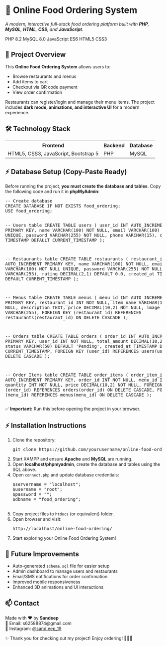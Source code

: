 <!DOCTYPE html>
<html lang="en">
<head>
<meta charset="UTF-8">
<meta name="viewport" content="width=device-width, initial-scale=1.0">

</head>
<body>

<h1>🍔 Online Food Ordering System</h1>
<p class="center"><i>A modern, interactive full-stack food ordering platform built with <b>PHP</b>, <b>MySQL</b>, <b>HTML</b>, <b>CSS</b>, and <b>JavaScript</b>.</i></p>

<div class="center">
    <span class="badge php">PHP 8.2</span>
    <span class="badge mysql">MySQL 8.0</span>
    <span class="badge js">JavaScript ES6</span>
    <span class="badge html">HTML5</span>
    <span class="badge css">CSS3</span>
</div>

<h2>📌 Project Overview</h2>
<p>This <b>Online Food Ordering System</b> allows users to:</p>
<ul>
    <li>Browse restaurants and menus</li>
    <li>Add items to cart</li>
    <li>Checkout via QR code payment</li>
    <li>View order confirmation</li>
</ul>
<p>Restaurants can register/login and manage their menu items. The project includes <b>dark mode, animations, and interactive UI</b> for a modern experience.</p>

<h2>🛠️ Technology Stack</h2>
<table>
<tr>
<th>Frontend</th>
<th>Backend</th>
<th>Database</th>
</tr>
<tr>
<td>HTML5, CSS3, JavaScript, Bootstrap 5</td>
<td>PHP</td>
<td>MySQL</td>
</tr>
</table>

<h2>⚡ Database Setup (Copy-Paste Ready)</h2>
<p>Before running the project, <b>you must create the database and tables</b>. Copy the following code and run it in <b>phpMyAdmin</b>:</p>
<pre>
-- Create database
CREATE DATABASE IF NOT EXISTS food_ordering;
USE food_ordering;

-- Users table
CREATE TABLE users (
    user_id INT AUTO_INCREMENT PRIMARY KEY,
    name VARCHAR(100) NOT NULL,
    email VARCHAR(100) NOT NULL UNIQUE,
    password VARCHAR(255) NOT NULL,
    phone VARCHAR(15),
    created_at TIMESTAMP DEFAULT CURRENT_TIMESTAMP
);

-- Restaurants table
CREATE TABLE restaurants (
    restaurant_id INT AUTO_INCREMENT PRIMARY KEY,
    name VARCHAR(100) NOT NULL,
    email VARCHAR(100) NOT NULL UNIQUE,
    password VARCHAR(255) NOT NULL,
    location VARCHAR(255),
    rating DECIMAL(2,1) DEFAULT 0.0,
    created_at TIMESTAMP DEFAULT CURRENT_TIMESTAMP
);

-- Menus table
CREATE TABLE menus (
    menu_id INT AUTO_INCREMENT PRIMARY KEY,
    restaurant_id INT NOT NULL,
    item_name VARCHAR(100) NOT NULL,
    description TEXT,
    price DECIMAL(10,2) NOT NULL,
    image VARCHAR(255),
    FOREIGN KEY (restaurant_id) REFERENCES restaurants(restaurant_id) ON DELETE CASCADE
);

-- Orders table
CREATE TABLE orders (
    order_id INT AUTO_INCREMENT PRIMARY KEY,
    user_id INT NOT NULL,
    total_amount DECIMAL(10,2) NOT NULL,
    status VARCHAR(50) DEFAULT 'Pending',
    created_at TIMESTAMP DEFAULT CURRENT_TIMESTAMP,
    FOREIGN KEY (user_id) REFERENCES users(user_id) ON DELETE CASCADE
);

-- Order Items table
CREATE TABLE order_items (
    order_item_id INT AUTO_INCREMENT PRIMARY KEY,
    order_id INT NOT NULL,
    menu_id INT NOT NULL,
    quantity INT NOT NULL,
    price DECIMAL(10,2) NOT NULL,
    FOREIGN KEY (order_id) REFERENCES orders(order_id) ON DELETE CASCADE,
    FOREIGN KEY (menu_id) REFERENCES menus(menu_id) ON DELETE CASCADE
);
</pre>
<p>✅ <b>Important:</b> Run this before opening the project in your browser.</p>

<h2>⚡ Installation Instructions</h2>
<ol>
    <li>Clone the repository:
        <pre>git clone https://github.com/yourusername/online-food-ordering.git</pre>
    </li>
    <li>Start XAMPP and ensure <b>Apache</b> and <b>MySQL</b> are running.</li>
    <li>Open <b>localhost/phpmyadmin</b>, create the database and tables using the SQL above.</li>
    <li>Open <code>connect.php</code> and update database credentials:
        <pre>
$servername = "localhost";
$username = "root";
$password = "";
$dbname = "food_ordering";
        </pre>
    </li>
    <li>Copy project files to <code>htdocs</code> (or equivalent) folder.</li>
    <li>Open browser and visit:
        <pre>http://localhost/online-food-ordering/</pre>
    </li>
    <li>Start exploring your Online Food Ordering System!</li>
</ol>


<h2>🚀 Future Improvements</h2>
<ul>
<li>Auto-generated <code>schema.sql</code> file for easier setup</li>
<li>Admin dashboard to manage users and restaurants</li>
<li>Email/SMS notifications for order confirmation</li>
<li>Improved mobile responsiveness</li>
<li>Enhanced 3D animations and UI interactions</li>
</ul>

<h2>📫 Contact</h2>
<p>Made with ❤️ by <b>Sandeep </b><br>
📧 Email: s62588874@gmail.com<br>
📱 Instagram: <a href="https://www.instagram.com/sand.eep_19" target="_blank">@sand.eep_19</a></p>

<p class="center">✨ Thank you for checking out my project! Enjoy ordering! 🍕🍔🍟</p>

</body>
</html>
